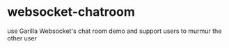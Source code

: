 # websocket-chatroom
use Garilla Websocket's chat room demo
and support users to murmur the other user
